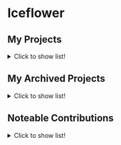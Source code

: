 # Iceflower

## My Projects

<details close>
<summary>Click to show list!</summary>

### [Celaria Map Toolkit](https://github.com/IceflowRE/cmt) । ![status](https://img.shields.io/badge/status-maintained-brightgreen.svg) ![programming language](https://img.shields.io/badge/language-Python-orange.svg) ![license](https://img.shields.io/badge/License-MIT-blue.svg)

**Celaria Map Toolkit can convert different map formats of the game Celaria from one into another.**

### [Git Commit Check](https://github.com/IceflowRE/gitcc) । ![status](https://img.shields.io/badge/status-maintained-brightgreen.svg) ![programming language](https://img.shields.io/badge/language-Python/Typescript-orange.svg) ![license](https://img.shields.io/badge/License-MIT-blue.svg)

**Check git commits for certain rules, for example the message.**

Available as a CLI with git hooks support or optimized for GitHub Actions.

### [ircDiscordRelay](https://github.com/IceflowRE/irc-discord-relay) । ![status](https://img.shields.io/badge/status-maintained-brightgreen.svg) ![programming language](https://img.shields.io/badge/language-Go-orange.svg) ![license](https://img.shields.io/badge/License-MIT-blue.svg)

**Message and information relay between IRC and Discord.**

### [MP3 Monitoring](https://github.com/IceflowRE/mp3monitoring) । ![status](https://img.shields.io/badge/status-maintained-brightgreen.svg) ![programming language](https://img.shields.io/badge/language-Python-orange.svg) ![license](https://img.shields.io/badge/License-GPL%20v3-blue.svg)

**Monitors folders and copies new mp3s to another one..**

Available as CLI and gui based on Qt6.

### [Red Eclipse Server Docker](https://github.com/IceflowRE/redeclipse-server-docker) । ![status](https://img.shields.io/badge/status-maintained-brightgreen.svg) ![programming language](https://img.shields.io/badge/language-Go-orange.svg) ![license](https://img.shields.io/badge/License-MIT-blue.svg)

**Provides the source for an easy handling and maintaining Docker image of a Red Eclipse Server.**

Additional with an Go console application which can be run automatically to update the images.

### [Simple Icons](https://github.com/IceflowRE/simple-icons) । ![status](https://img.shields.io/badge/status-maintained-brightgreen.svg) ![license](https://img.shields.io/badge/License-CC%20BY--SA%204.0-blue.svg)

**Self created monochrome icons with an enhanced visibility.**

Provided in colored and white.

### [Universal Download](https://github.com/IceflowRE/unidown) । ![status](https://img.shields.io/badge/status-maintained-brightgreen.svg) ![programming language](https://img.shields.io/badge/language-Python-orange.svg) ![license](https://img.shields.io/badge/License-GPL%20v3-blue.svg)

**unidown manages downloads and will only download items again when they are newer or not downloaded yet.**

It is written with the target to be extended by plugins. unidown itself can only manage the produced data from 3rd party plugins.

### [unidown MR Plugin](https://github.com/IceflowRE/unidown-mr_de) । ![status](https://img.shields.io/badge/status-maintained-brightgreen.svg) ![programming language](https://img.shields.io/badge/language-Python-orange.svg) ![license](https://img.shields.io/badge/License-GPL%20v3-blue.svg)

**Download all available german ebooks from the MobileRead wiki**

### [Wargaming API Client](https://github.com/IceflowRE/go-wargaming) । ![status](https://img.shields.io/badge/status-maintained-brightgreen.svg) ![programming language](https://img.shields.io/badge/language-Go-orange.svg) ![license](https://img.shields.io/badge/License-MIT-blue.svg)

**Go client for accessing Wargaming.net Public API.**

The API client is generated automatically based on the documentation provided by Wargaming.
</details>

## My Archived Projects

<details close>
<summary>Click to show list!</summary>

### [Go DSLP](https://github.com/IceflowRE/go-dslp) । ![status](https://img.shields.io/badge/status-archived-red.svg) ![programming language](https://img.shields.io/badge/language-Go-orange.svg) ![license](https://img.shields.io/badge/License-MIT-blue.svg)

**The Distributed Systems Learning Protocol (DSLP) realizes the transmission of messages over an already established transport connection, in this case TCP.**

### [javaPrimesSearch](https://github.com/IceflowRE/javaPrimesSearch) । ![status](https://img.shields.io/badge/status-archived-red.svg) ![programming language](https://img.shields.io/badge/language-Java-orange.svg) ![license](https://img.shields.io/badge/License-GPL%20v3-blue.svg)

**This is my first "project" in Java, just search primes and save them.**
</details>

## Noteable Contributions

<details close>
<summary>Click to show list!</summary>

### [Inexor Vulkan Renderer](https://github.com/inexorgame/vulkan-renderer) । ![programming language](https://img.shields.io/badge/language-C++-orange.svg) ![license](https://img.shields.io/badge/License-MIT-blue.svg)

**Inexor is an open-source project which develops a new 3D octree game engine by combining modern C++ with Vulkan API.**
</details>

